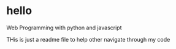 # hello
Web Programming with python and javascript

THis is just a readme file to help other navigate through my code

